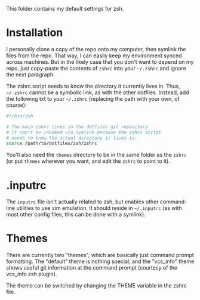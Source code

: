 This folder contains my default settings for zsh.

# Installation

I personally clone a copy of the repo onto my computer, then symlink the files from the repo. That way, I can easily keep
my environment synced across machines. But in the likely case that you don't want to depend on my repo,
just copy-paste the contents of `zshrc` into your `~/.zshrc` and ignore the next paragraph.

The zshrc script needs to know the directory it currently lives in. Thus,
`~/.zshrc` cannot be a symbolic link, as with the other dotfiles. Instead, add
the following txt to your `~/.zshrc` (replacing the path with your own, of
course):

```bash
#!/bin/zsh

# The main zshrc lives in the dotfiles git repository.
# It can't be invoked via symlink because the zshrc script
# needs to know the actual directory it lives in.
source /path/to/dotfiles/zsh/zshrc
```

You'll also need the `themes` directory to be in the same folder as the `zshrc`
(or put `themes` wherever you want, and edit the `zshrc` to point to it).

# .inputrc

The `inputrc` file isn't actually related to zsh, but enables other command-line
utilities to use vim emulation. It should reside in `~/.inputrc` (as with most
other config files, this can be done with a symlink).

# Themes
There are currently two "themes", which are basically just command prompt
formatting. The "default" theme is nothing special, and the "vcs_info" theme
shows useful git information at the command prompt (courtesy of the vcs_info
zsh plugin).

The theme can be switched by changing the THEME variable in the zshrc file.
